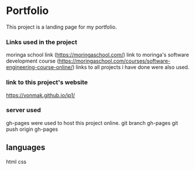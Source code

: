 # Portfolio

This project is a landing page for my portfolio.

### Links used in the project

moringa school link (https://moringaschool.com/)
link to moringa's software development course (https://moringaschool.com/courses/software-engineering-course-online/)
links to all projects i have done were also used.

### link to this project's website

https://vonmak.github.io/ip1/

### server used

gh-pages were used to host this project online.
git branch gh-pages
git push origin gh-pages

## languages

html
css
